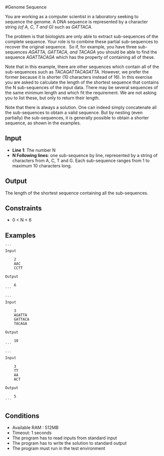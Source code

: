 #Genome Sequence

You are working as a computer scientist in a laboratory seeking to sequence the genome. A DNA sequence is represented by a character string _(of  A, C, T and G)_ such as _GATTACA_.

The problem is that biologists are only able to extract sub-sequences of the complete sequence. Your role is to combine these partial sub-sequences to recover the original sequence.
​
So if, for example, you have three sub-sequences _AGATTA, GATTACA, and TACAGA_ you should be able to find the sequence _AGATTACAGA_ which has the property of containing all of these.

Note that in this example, there are other sequences which contain all of the sub-sequences such as _TACAGATTACAGATTA_. However, we prefer the former because it is shorter (10 characters instead of 16).
​
In this exercise you are asked to calculate the length of the shortest sequence that contains the N sub-sequences of the input data.
There may be several sequences of the same minimum length and which fit the requirement. We are not asking you to list these, but only to return their length.

Note that there is always a solution. One can indeed simply concatenate all the sub-sequences to obtain a valid sequence. But by nesting (even partially) the sub-sequences, it is generally possible to obtain a shorter sequence, as shown in the examples.

## Input

* **Line 1**: The number N
* **N Following lines**: one sub-sequence by line, represented by a string of characters from A, C, T and G. Each sub-sequence ranges from 1 to maximum 10 characters long.

## Output

The length of the shortest sequence containing all the sub-sequences.

## Constraints

* 0 < N < 6

## Examples

    ```
    Input

        2
        AAC
        CCTT

    Output

        6
    ```

    ```
    Input

        3
        AGATTA
        GATTACA
        TACAGA

    Output

        10
    ``` 

    ```
    Input

        3
        TT
        AA
        ACT

    Output

        5
    ```

## Conditions

* Available RAM : 512MB
* Timeout: 1 seconds
* The program has to read inputs from standard input
* The program has to write the solution to standard output
* The program must run in the test environment